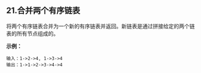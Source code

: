 ## 21.合并两个有序链表

将两个有序链表合并为一个新的有序链表并返回。新链表是通过拼接给定的两个链表的所有节点组成的。

**示例：**

    输入：1->2->4, 1->3->4
    输出：1->1->2->3->4->4
